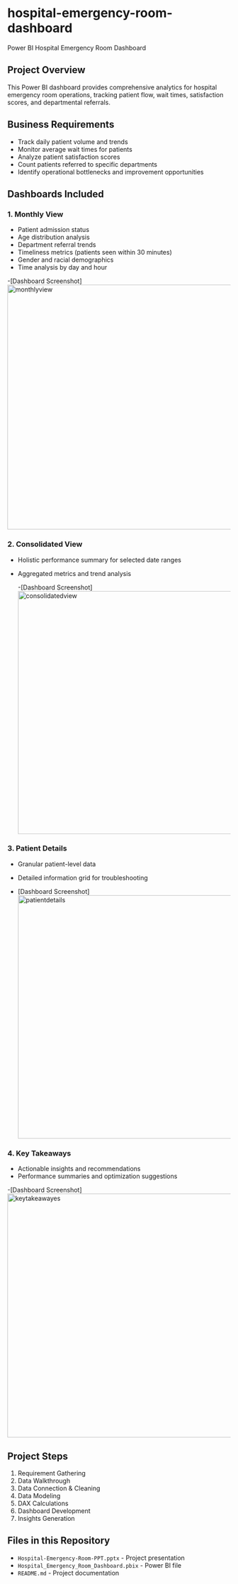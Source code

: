 # hospital-emergency-room-dashboard
Power BI Hospital Emergency Room Dashboard
## Project Overview
This Power BI dashboard provides comprehensive analytics for hospital emergency room operations, tracking patient flow, wait times, satisfaction scores, and departmental referrals.

## Business Requirements
- Track daily patient volume and trends
- Monitor average wait times for patients
- Analyze patient satisfaction scores
- Count patients referred to specific departments
- Identify operational bottlenecks and improvement opportunities

## Dashboards Included

### 1. Monthly View
- Patient admission status
- Age distribution analysis
- Department referral trends
- Timeliness metrics (patients seen within 30 minutes)
- Gender and racial demographics
- Time analysis by day and hour

-[Dashboard Screenshot] <img width="906" height="552" alt="monthlyview" src="https://github.com/user-attachments/assets/20855202-35fa-4648-83b9-0bed3dfe90b3" />

### 2. Consolidated View
- Holistic performance summary for selected date ranges
- Aggregated metrics and trend analysis

  -[Dashboard Screenshot]<img width="903" height="548" alt="consolidatedview" src="https://github.com/user-attachments/assets/6c61f02d-bdb9-4e7d-9ac1-5ea5c2e184b4" />

### 3. Patient Details
- Granular patient-level data
- Detailed information grid for troubleshooting

- [Dashboard Screenshot]<img width="908" height="549" alt="patientdetails" src="https://github.com/user-attachments/assets/500f9a55-a090-4721-a6cc-77e778171ea6" />

### 4. Key Takeaways
- Actionable insights and recommendations
- Performance summaries and optimization suggestions

-[Dashboard Screenshot] <img width="900" height="550" alt="keytakeawayes" src="https://github.com/user-attachments/assets/2283d48a-6004-4e6a-b211-70a26ec0e4d9" />

## Project Steps
1. Requirement Gathering
2. Data Walkthrough
3. Data Connection & Cleaning
4. Data Modeling
5. DAX Calculations
6. Dashboard Development
7. Insights Generation

## Files in this Repository
- `Hospital-Emergency-Room-PPT.pptx` - Project presentation
- `Hospital_Emergency_Room_Dashboard.pbix` - Power BI file
- `README.md` - Project documentation
